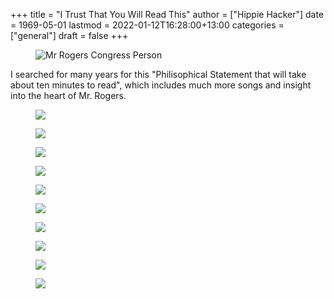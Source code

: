 +++
title = "I Trust That You Will Read This"
author = ["Hippie Hacker"]
date = 1969-05-01
lastmod = 2022-01-12T16:28:00+13:00
categories = ["general"]
draft = false
+++

<figure>
<img alt='Mr Rogers Congress Person' src='/images/1969/mr-rogers-congress-person.png'>
</figure>

I searched for many years for this "Philisophical Statement that will take about ten minutes to read", which includes much more songs and insight into the heart of Mr. Rogers.

<figure>
<img src="/images/1969/mr-rogers-2-image-6.png" />
</figure>
<figure>
<image src="/images/1969/mr-rogers-2-image-13.png" />
</figure>
<figure>
<image src="/images/1969/mr-rogers-2-image-14.png" />
</figure>
<figure>
<image src="/images/1969/mr-rogers-2-image-7.png" />
</figure>
<figure>
<image src="/images/1969/mr-rogers-2-image-8.png" />
</figure>
<figure>
<image src="/images/1969/mr-rogers-2-image-9.png" />
</figure>
<figure>
<image src="/images/1969/mr-rogers-2-image-10.png" />
</figure>
<figure>
<image src="/images/1969/mr-rogers-2-image-15.png" />
</figure>
<figure>
<image src="/images/1969/mr-rogers-2-image-11.png" />
</figure>
<figure>
<image src="/images/1969/mr-rogers-2-image-12.png" />
</figure>
